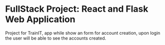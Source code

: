 # FullStack Project: React and Flask Web Application
Project for TrainIT, app while show an form for account creation, upon login the user will be able to see the accounts created.

